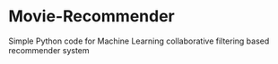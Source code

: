 # Movie-Recommender
Simple Python code for Machine Learning collaborative filtering based recommender system
